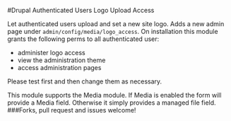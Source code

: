 #Drupal Authenticated Users Logo Upload Access

Let authenticated users upload and set a new site logo. Adds a new admin page under
<code>admin/config/media/logo_access</code>. On installation this module grants the
following perms to all authenticated user:
 - administer logo access
 - view the administration theme
 - access administration pages

Please test first and then change them as necessary.

This module supports the Media module. If Media is enabled the form will provide a
Media field. Otherwise it simply provides a managed file field.
###Forks, pull request and issues welcome!

